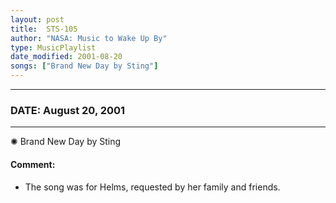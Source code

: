 ```yaml
---
layout: post
title:  STS-105
author: "NASA: Music to Wake Up By"
type: MusicPlaylist
date_modified: 2001-08-20
songs: ["Brand New Day by Sting"]
---
```


----
### DATE: August 20, 2001
----
✺ Brand New Day by Sting

#### Comment:
* The song was for Helms, requested by her family and friends.



<br/>
<center>
	<a target="_blank"
	   href="https://twitter.com/intent/tweet?hashtags=Space,NASA,Playlist,NASAWakeupCalls,SpaceProgram&text={{ page.author}}, '{{ page.songs.first }}' {{ page.title }}, {{ page.date | date: '%B %d, %Y' }}. {{ site.url }}{{ page.url }} @nasawakeupcalls">
	   <i class="fab fa-twitter" alt="Tweet this page" style="font-size: 1.3em;"></i>
	</a>
	&nbsp; 	<i class="fas fa-user-astronaut" style="font-size: 1.5em;"></i> &nbsp;
    <a type="amzn" search="'Brand New Day by Sting'" category="popular music">
        <i class="fab fa-amazon" style="font-size: 1.3em;"></i>
    </a>
</center>
